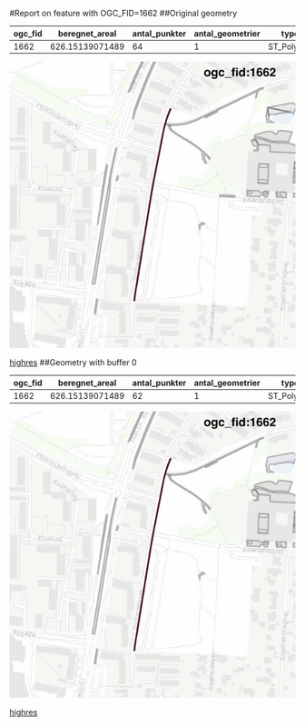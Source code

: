 #Report on feature with OGC_FID=1662
##Original geometry



| ogc_fid | beregnet_areal  | antal_punkter | antal_geometrier |    type    |
|---------|-----------------|---------------|------------------|------------|
|    1662 | 626.15139071489 |            64 |                1 | ST_Polygon|
![geom](../images/1662_invalid.jpg)


[highres](https://raw.githubusercontent.com/Septima/herlev/master/images/1662_invalid.jpg)
##Geometry with buffer 0



| ogc_fid | beregnet_areal  | antal_punkter | antal_geometrier |    type    |
|---------|-----------------|---------------|------------------|------------|
|    1662 | 626.15139071489 |            62 |                1 | ST_Polygon|
![geom](../images/1662_buffer0.jpg)


[highres](https://raw.githubusercontent.com/Septima/herlev/master/images/1662_buffer0_highres.jpg)
